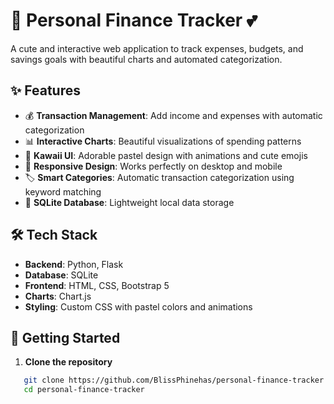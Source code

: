 # 🌸 Personal Finance Tracker 💕

A cute and interactive web application to track expenses, budgets, and savings goals with beautiful charts and automated categorization.

## ✨ Features

- 💰 **Transaction Management**: Add income and expenses with automatic categorization
- 📊 **Interactive Charts**: Beautiful visualizations of spending patterns
- 🎨 **Kawaii UI**: Adorable pastel design with animations and cute emojis
- 📱 **Responsive Design**: Works perfectly on desktop and mobile
- 🏷️ **Smart Categories**: Automatic transaction categorization using keyword matching
- 💾 **SQLite Database**: Lightweight local data storage

## 🛠️ Tech Stack

- **Backend**: Python, Flask
- **Database**: SQLite
- **Frontend**: HTML, CSS, Bootstrap 5
- **Charts**: Chart.js
- **Styling**: Custom CSS with pastel colors and animations

## 🚀 Getting Started

1. **Clone the repository**
```bash
   git clone https://github.com/BlissPhinehas/personal-finance-tracker.git
   cd personal-finance-tracker